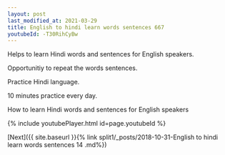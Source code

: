 ```yaml
---
layout: post
last_modified_at: 2021-03-29
title: English to hindi learn words sentences 667 
youtubeId: -T30RihCyBw
---
```

 
 
Helps to learn Hindi words and sentences for English speakers.

Opportunitiy to repeat the words sentences. 

Practice Hindi language. 
 
10 minutes practice every day. 
 
How to learn Hindi words and sentences for English speakers 
 
{% include youtubePlayer.html id=page.youtubeId %}
 
 
[Next]({{ site.baseurl }}{% link  split1/_posts/2018-10-31-English to hindi learn words sentences 14 .md%})
 
